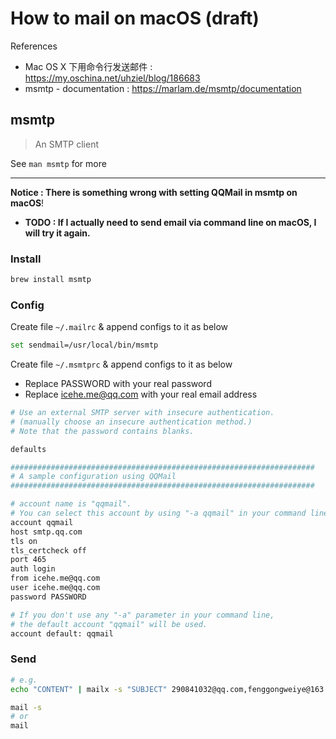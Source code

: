 # How to mail on macOS (draft)

References

- Mac OS X 下用命令行发送邮件 : https://my.oschina.net/uhziel/blog/186683
- msmtp - documentation : https://marlam.de/msmtp/documentation

## msmtp

> An SMTP client

See `man msmtp` for more

---

**Notice : There is something wrong with setting QQMail in msmtp on macOS**!

- **TODO : If I actually need to send email via command line on macOS, I will try it again.**

### Install

```bash
brew install msmtp
```

### Config

Create file `~/.mailrc` & append configs to it as below

```bash
set sendmail=/usr/local/bin/msmtp
```

Create file `~/.msmtprc` & append configs to it as below

- Replace PASSWORD with your real password
- Replace icehe.me@qq.com with your real email address

```bash
# Use an external SMTP server with insecure authentication.
# (manually choose an insecure authentication method.)
# Note that the password contains blanks.

defaults

####################################################################
# A sample configuration using QQMail
####################################################################

# account name is "qqmail".
# You can select this account by using "-a qqmail" in your command line.
account qqmail
host smtp.qq.com
tls on
tls_certcheck off
port 465
auth login
from icehe.me@qq.com
user icehe.me@qq.com
password PASSWORD

# If you don't use any "-a" parameter in your command line,
# the default account "qqmail" will be used.
account default: qqmail
```

### Send

```bash
# e.g.
echo "CONTENT" | mailx -s "SUBJECT" 290841032@qq.com,fenggongweiye@163.com
```

```bash
mail -s
# or
mail
```
